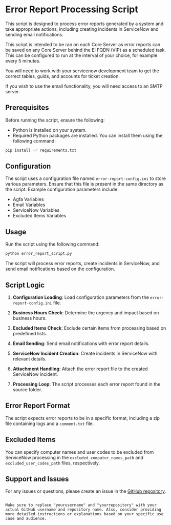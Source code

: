 # Error Report Processing Script

This script is designed to process error reports generated by a system and take appropriate actions, including creating incidents in ServiceNow and sending email notifications.

This script is intended to be ran on each Core Server as error reports can be saved on any Core Server behind the EI FQDN (VIP) as a scheduled task. This can be configured to run at the interval of your choice, for example every 5 minutes.

You will need to work with your servicenow development team to get the correct tables, guids, and accounts for ticket creation.

If you wish to use the email functionality, you will need access to an SMTP server.

## Prerequisites

Before running the script, ensure the following:

- Python is installed on your system.
- Required Python packages are installed. You can install them using the following command:

```bash
pip install -r requirements.txt
  ```

## Configuration

The script uses a configuration file named `error-report-config.ini` to store various parameters. Ensure that this file is present in the same directory as the script. Example configuration parameters include:

- Agfa Variables
- Email Variables
- ServiceNow Variables
- Excluded Items Variables

## Usage

Run the script using the following command:

```bash
python error_report_script.py
```

The script will process error reports, create incidents in ServiceNow, and send email notifications based on the configuration.

## Script Logic

1. **Configuration Loading**: Load configuration parameters from the `error-report-config.ini` file.

2. **Business Hours Check**: Determine the urgency and impact based on business hours.

3. **Excluded Items Check**: Exclude certain items from processing based on predefined lists.

4. **Email Sending**: Send email notifications with error report details.

5. **ServiceNow Incident Creation**: Create incidents in ServiceNow with relevant details.

6. **Attachment Handling**: Attach the error report file to the created ServiceNow incident.

7. **Processing Loop**: The script processes each error report found in the source folder.

## Error Report Format

The script expects error reports to be in a specific format, including a zip file containing logs and a `comment.txt` file.

## Excluded Items

You can specify computer names and user codes to be excluded from ServiceNow processing in the `excluded_computer_names_path` and `excluded_user_codes_path` files, respectively.

## Support and Issues

For any issues or questions, please create an issue in the [GitHub repository](https://github.com/mrjmc99/agfa-ei-client-error-reports/).

```

Make sure to replace "yourusername" and "yourrepository" with your actual GitHub username and repository name. Also, consider providing more detailed instructions or explanations based on your specific use case and audience.